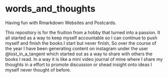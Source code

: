 # words_and_thoughts
Having fun with Rmarkdown Websites and Postcards.

This repository is for the fruition from a hobby that turned into a passion. It all started as a way to keep myself accountable so I can continue to push myself and finish the books I start but never finish, So over the course of the year I have been generating content on instagram under the user @lost_in_a_tangent which started out as a way to share with others the books I read. In a way it is like a mini video journal of mine where I share my thoughts in a effort to promote discussion or shead insight onto ideas I myself never thought of before.
